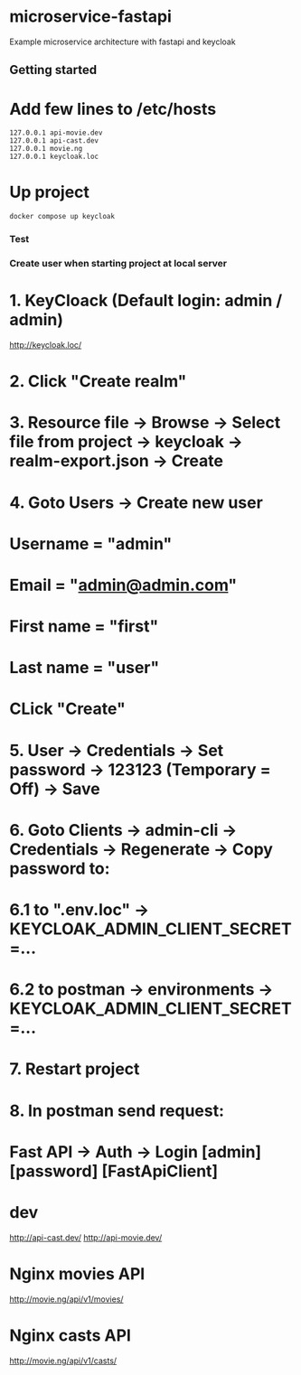 # microservice-fastapi

Example microservice architecture with fastapi and keycloak

## Getting started

# Add few lines to /etc/hosts
```
127.0.0.1 api-movie.dev
127.0.0.1 api-cast.dev
127.0.0.1 movie.ng
127.0.0.1 keycloak.loc
```

# Up project
```
docker compose up keycloak

```

### Test
### Create user when starting project at local server
# 1. KeyCloack (Default login: admin / admin)
http://keycloak.loc/
# 2. Click "Create realm"
# 3. Resource file -> Browse -> Select file from project -> keycloak -> realm-export.json -> Create
# 4. Goto Users -> Create new user
#       Username = "admin"
#       Email = "admin@admin.com"
#       First name = "first"
#       Last name = "user"
#    CLick "Create"
# 5. User -> Credentials -> Set password -> 123123 (Temporary = Off) -> Save
# 6. Goto Clients -> admin-cli -> Credentials -> Regenerate -> Copy password to:
# 6.1 to ".env.loc" -> KEYCLOAK_ADMIN_CLIENT_SECRET=...  
# 6.2 to postman -> environments -> KEYCLOAK_ADMIN_CLIENT_SECRET=...  
# 7. Restart project
# 8. In postman send request: 
#      Fast API -> Auth -> Login [admin] [password] [FastApiClient]



# dev
http://api-cast.dev/
http://api-movie.dev/

# Nginx movies API
http://movie.ng/api/v1/movies/

# Nginx casts API
http://movie.ng/api/v1/casts/


